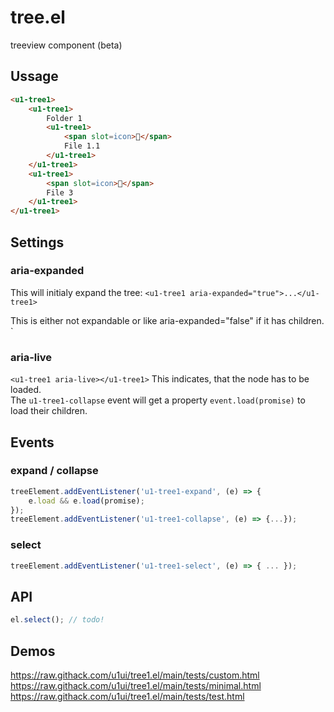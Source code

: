 # tree.el
treeview component (beta)

## Ussage
```html
<u1-tree1>
    <u1-tree1>
        Folder 1
        <u1-tree1>
            <span slot=icon>📄</span>
            File 1.1
        </u1-tree1>
    </u1-tree1>
    <u1-tree1>
        <span slot=icon>📄</span>
        File 3
    </u1-tree1>
</u1-tree1>
```	

## Settings

### aria-expanded
This will initialy expand the tree:
```<u1-tree1 aria-expanded="true">...</u1-tree1>```

This is either not expandable or like aria-expanded="false" if it has children.
`<u1-tree1></u1-tree1>

### aria-live
`<u1-tree1 aria-live></u1-tree1>`
This indicates, that the node has to be loaded.  
The `u1-tree1-collapse` event will get a property `event.load(promise)` to load their children.


## Events

### expand / collapse
```js
treeElement.addEventListener('u1-tree1-expand', (e) => {
    e.load && e.load(promise);
});
treeElement.addEventListener('u1-tree1-collapse', (e) => {...});
```

### select
```js
treeElement.addEventListener('u1-tree1-select', (e) => { ... });
```

## API
```js
el.select(); // todo!
```



## Demos
https://raw.githack.com/u1ui/tree1.el/main/tests/custom.html  
https://raw.githack.com/u1ui/tree1.el/main/tests/minimal.html  
https://raw.githack.com/u1ui/tree1.el/main/tests/test.html  

